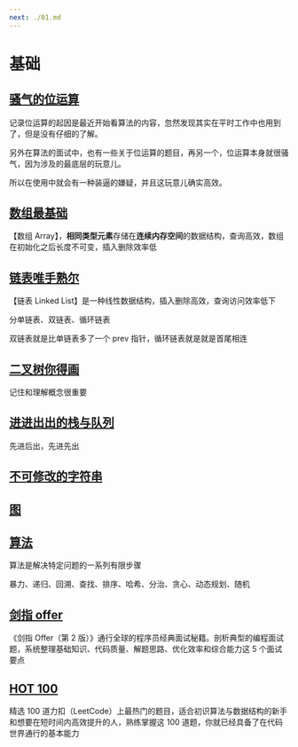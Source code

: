 ```yaml
---
next: ./01.md
---
```


# 基础

## [骚气的位运算](01.md)

记录位运算的起因是最近开始看算法的内容，忽然发现其实在平时工作中也用到了，但是没有仔细的了解。

另外在算法的面试中，也有一些关于位运算的题目，再另一个，位运算本身就很骚气，因为涉及的最底层的玩意儿。

所以在使用中就会有一种装逼的嫌疑，并且这玩意儿确实高效。

## [数组最基础](./02.md)

【数组 Array】，**相同类型元素**存储在**连续内存空间**的数据结构，查询高效，数组在初始化之后长度不可变，插入删除效率低

## [链表唯手熟尔](./03.md)

【链表 Linked List】是一种线性数据结构，插入删除高效，查询访问效率低下

分单链表、双链表、循环链表

双链表就是比单链表多了一个 prev 指针，循环链表就是就是首尾相连

## [二叉树你得画](./04.md)

记住和理解概念很重要

## [进进出出的栈与队列](./05.md)

先进后出，先进先出

## [不可修改的字符串](./06.md)

## [图](./07.md)

## [算法](./08.md)

算法是解决特定问题的一系列有限步骤

暴力、递归、回溯、查找、排序、哈希、分治、贪心、动态规划、随机

## [剑指 offer](./09.md)

《剑指 Offer（第 2 版）》通行全球的程序员经典面试秘籍。剖析典型的编程面试题，系统整理基础知识、代码质量、解题思路、优化效率和综合能力这 5 个面试要点

## [HOT 100](./10.md)

精选 100 道力扣（LeetCode）上最热门的题目，适合初识算法与数据结构的新手和想要在短时间内高效提升的人，熟练掌握这 100 道题，你就已经具备了在代码世界通行的基本能力
